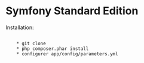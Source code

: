 Symfony Standard Edition
========================

Installation:
~~~~~~~~~~~~~~

    * git clone
    * php composer.phar install
    * configurer app/config/parameters.yml
